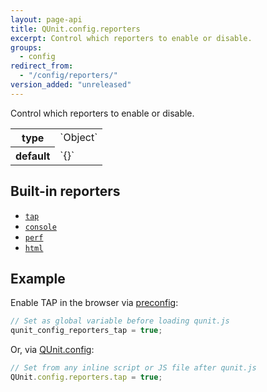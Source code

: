 ```yaml
---
layout: page-api
title: QUnit.config.reporters
excerpt: Control which reporters to enable or disable.
groups:
  - config
redirect_from:
  - "/config/reporters/"
version_added: "unreleased"
---
```


Control which reporters to enable or disable.

<table>
<tr>
  <th>type</th>
  <td markdown="span">`Object<string,bool>`</td>
</tr>
<tr>
  <th>default</th>
  <td markdown="span">`{}`</td>
</tr>
</table>

## Built-in reporters

* [`tap`](../reporters/tap.md)
* [`console`](../reporters/console.md)
* [`perf`](../reporters/perf.md)
* [`html`](../reporters/html.md)

## Example

Enable TAP in the browser via [preconfig](./index.md#preconfiguration):
```js
// Set as global variable before loading qunit.js
qunit_config_reporters_tap = true;
```

Or, via [QUnit.config](../config/index.md):

```js
// Set from any inline script or JS file after qunit.js
QUnit.config.reporters.tap = true;
```
